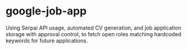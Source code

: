 # google-job-app

Using Serpai API usage, automated CV generation, and job application storage with approval control, to fetch open roles matching hardcoded keywords for future applications.
